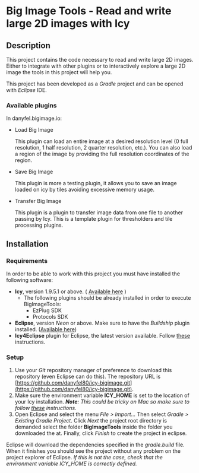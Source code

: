 # Big Image Tools - Read and write large 2D images with Icy

## Description

This project contains the code necessary to read and write large 2D images. Either to integrate with other plugins or to interactively explore a large 2D image the tools in this project will help you.

This project has been developed as a _Gradle_ project and can be opened with _Eclipse_ IDE.

### Available plugins

In danyfel.bigimage.io:

- Load Big Image

  This plugin can load an entire image at a desired resolution level (0 full resolution, 1 half resolution, 2 quarter resolution, etc.). You can also load a region of the image by providing the full resolution coordinates of the region.

- Save Big Image

  This plugin is more a testing plugin, it allows you to save an image loaded on icy by tiles avoiding excessive memory usage.

- Transfer Big Image

  This plugin is a plugin to transfer image data from one file to another passing by Icy. This is a template plugin for thresholders and tile processing plugins. 

## Installation

### Requirements

In order to be able to work with this project you must have installed the following software:

- **Icy**, version 1.9.5.1 or above. ( [Available here](http://icy.bioimageanalysis.org) )
  - The following plugins should be already installed in order to execute BigImageTools:
    - EzPlug SDK
    - Protocols SDK
- **Eclipse**, version _Neon_ or above. Make sure to have the _Buildship_ plugin installed. ([Available here](http://www.eclipse.org/downloads/))
- **Icy4Eclipse** plugin for Eclipse, the latest version available. Follow [these](http://icy.bioimageanalysis.org/index.php?display=startDevWithIcy) instructions.

### Setup

1. Use your *Git* repository manager of preference to download this repository (even Eclipse can do this). The repository URL is [https://github.com/danyfel80/icy-bigimage.git](https://github.com/danyfel80/icy-bigimage.git).
2. Make sure the environment variable **ICY_HOME** is set to the location of your Icy installation. _**Note**: This could be tricky on Mac so make sure to follow [these](https://stackoverflow.com/questions/829749/launch-mac-eclipse-with-environment-variables-set) instructions._
3. Open Eclipse and select the menu *File > Import...* Then select *Gradle > Existing Gradle Project*. Click *Next* the project root directory is demanded select the folder **BigImageTools** inside the folder you downloaded the at. Finally, click *Finish* to create the project in eclipse.

Eclipse will download the dependencies specified in the *gradle.build* file. When it finishes you should see the project without any problem on the project explorer of Eclipse. *If this is not the case, check that the environment variable ICY_HOME is correctly defined.*